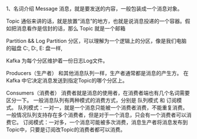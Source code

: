 1、名词介绍
Message
消息，就是要发送的内容，一般包装成一个消息对象。

Topic
通俗来讲的话，就是放置“消息”的地方，也就是说消息投递的一个容器。假如把消息看作是信封的话，那么 Topic 就是一个邮箱 

Partition && Log
Partition 分区，可以理解为一个逻辑上的分区，像是我们电脑的磁盘 C:, D:, E: 盘一样,

Kafka 为每个分区维护着一份日志Log文件。

Producers（生产者）
和其他消息队列一样，生产者通常都是消息的产生方。
在 Kafka 中它决定消息发送到指定Topic的哪个分区上。

Consumers（消费者）
消费者就是消息的使用者，在消费者端也有几个名词需要区分一下。
一般消息队列有两种模式的消费方式，分别是 队列模式 和 订阅模式。
队列模式：一对一，就是一个消息只能被一个消费者消费，不能重复消费。一般情况队列支持存在多个消费者，但是对于一个消息，只会有一个消费者可以消费它。
订阅模式：一对多，一个消息可能被多次消费，消息生产者将消息发布到Topic中，只要是订阅改Topic的消费者都可以消费。



 
